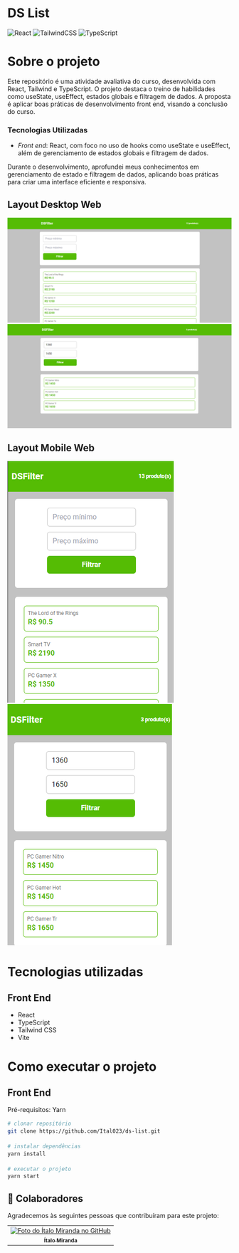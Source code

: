 # DS List
![React](https://img.shields.io/badge/react-%2320232a.svg?style=for-the-badge&logo=react&logoColor=%2361DAFB)
![TailwindCSS](https://img.shields.io/badge/tailwindcss-%2338B2AC.svg?style=for-the-badge&logo=tailwind-css&logoColor=white)
![TypeScript](https://img.shields.io/badge/typescript-%23007ACC.svg?style=for-the-badge&logo=typescript&logoColor=white)

# Sobre o projeto
Este repositório é uma atividade avaliativa do curso, desenvolvida com React, Tailwind e TypeScript. O projeto destaca o treino de habilidades como useState, useEffect, estados globais e filtragem de dados. A proposta é aplicar boas práticas de desenvolvimento front end, visando a conclusão do curso.

### Tecnologias Utilizadas

- *Front end*: React, com foco no uso de hooks como useState e useEffect, além de gerenciamento de estados globais e filtragem de dados.
  
Durante o desenvolvimento, aprofundei meus conhecimentos em gerenciamento de estado e filtragem de dados, aplicando boas práticas para criar uma interface eficiente e responsiva.

## Layout Desktop Web
![Web 1](/assetsReadme/desktop1.png)
![Web 2](/assetsReadme/desktop2.png)

## Layout Mobile Web
![Mobile 1](/assetsReadme/mobile1.png)
![Mobile 2](/assetsReadme/mobile2.png)

# Tecnologias utilizadas
## Front End
- React
- TypeScript
- Tailwind CSS
- Vite

# Como executar o projeto

## Front End
Pré-requisitos: Yarn

```bash
# clonar repositório
git clone https://github.com/Ital023/ds-list.git

# instalar dependências
yarn install

# executar o projeto
yarn start
```

## 🤝 Colaboradores

Agradecemos às seguintes pessoas que contribuíram para este projeto:

<table>
  <tr>
    <td align="center">
      <a href="https://github.com/Ital023" title="Github do Ítalo Miranda">
        <img src="https://avatars.githubusercontent.com/u/113559117?v=4" width="100px;" alt="Foto do Ítalo Miranda no GitHub"/><br>
        <sub>
          <b>Ítalo Miranda</b>
        </sub>
      </a>
    </td>
  </tr>
</table>
